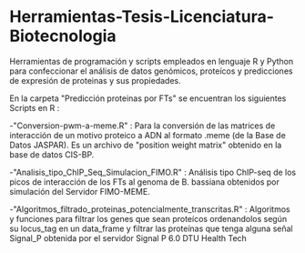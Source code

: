 # Herramientas-Tesis-Licenciatura-Biotecnologia
Herramientas de programación y scripts empleados en lenguaje R y Python para confeccionar el análisis de datos genómicos, proteícos y predicciones de expresión de proteinas y sus propiedades.

En la carpeta "Predicción proteinas por FTs" se encuentran los siguientes Scripts en R :

-"Conversion-pwm-a-meme.R" : Para la conversión de las matrices de interacción de un motivo proteico a ADN al formato .meme (de la Base de Datos JASPAR). Es un archivo de "position weight matrix" obtenido en la base de datos CIS-BP.

-"Analisis_tipo_ChIP_Seq_Simulacion_FIMO.R" : Análisis tipo ChIP-seq de los picos de interacción de los FTs al genoma de B. bassiana obtenidos por simulación del Servidor FIMO-MEME.

-"Algoritmos_filtrado_proteinas_potencialmente_transcritas.R" : Algoritmos y funciones para filtrar los genes que sean proteícos ordenandolos según su locus_tag en un data_frame y filtrar las proteínas que tenga alguna señal Signal_P obtenida por el servidor Signal P 6.0 DTU Health Tech
